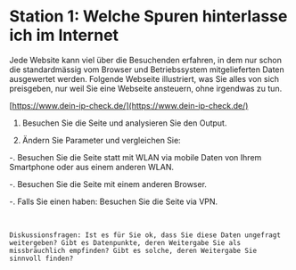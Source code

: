# **Station 1: Welche Spuren hinterlasse ich im Internet**

Jede Website kann viel über die Besuchenden erfahren, in dem nur schon die standardmässig vom Browser und Betriebssystem mitgelieferten Daten ausgewertet werden. Folgende Webseite illustriert, was Sie alles von sich preisgeben, nur weil Sie eine Webseite ansteuern, ohne irgendwas zu tun.

[https://www.dein-ip-check.de/](https://www.dein-ip-check.de/)

1. Besuchen Sie die Seite und analysieren Sie den Output.

2. Ändern Sie Parameter und vergleichen Sie:

  -. Besuchen Sie die Seite statt mit WLAN via mobile Daten von Ihrem Smartphone oder aus einem anderen WLAN.

  -. Besuchen Sie die Seite mit einem anderen Browser.

  -. Falls Sie einen haben: Besuchen Sie die Seite via VPN.

<br>

    Diskussionsfragen: Ist es für Sie ok, dass Sie diese Daten ungefragt weitergeben? Gibt es Datenpunkte, deren Weitergabe Sie als missbräuchlich empfinden? Gibt es solche, deren Weitergabe Sie sinnvoll finden?